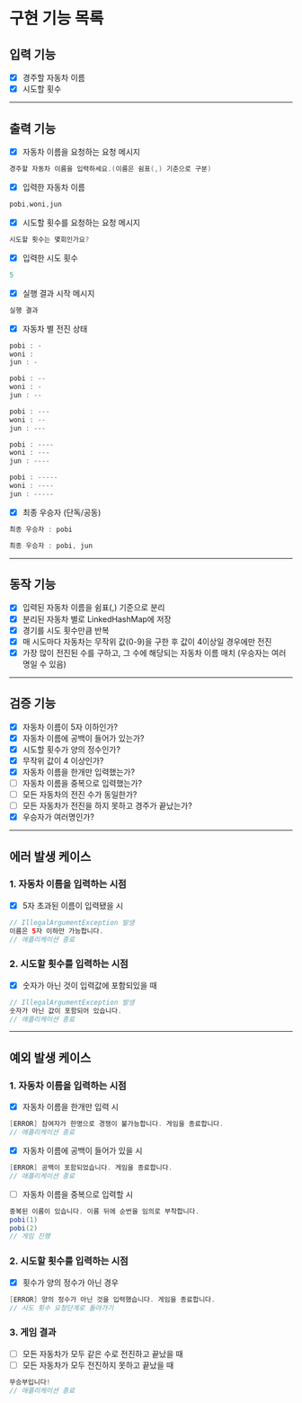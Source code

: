 # 구현 기능 목록

## 입력 기능
- [x] 경주할 자동차 이름
- [x] 시도할 횟수

- - -

## 출력 기능
- [x] 자동차 이름을 요청하는 요청 메시지
```java
경주할 자동차 이름을 입력하세요.(이름은 쉼표(,) 기준으로 구분)
```

- [x] 입력한 자동차 이름
```java
pobi,woni,jun
```

- [x] 시도할 횟수를 요청하는 요청 메시지
```java
시도할 횟수는 몇회인가요?
```

- [x] 입력한 시도 횟수
```java
5
```

- [x] 실행 결과 시작 메시지
```java
실행 결과
```

- [x] 자동차 별 전진 상태
```java
pobi : -
woni :
jun : -

pobi : --
woni : -
jun : --

pobi : ---
woni : --
jun : ---

pobi : ----
woni : ---
jun : ----

pobi : -----
woni : ----
jun : -----
```

- [x] 최종 우승자 (단독/공동)
```java
최종 우승자 : pobi
```
```java
최종 우승자 : pobi, jun
```

- - -

## 동작 기능
- [x] 입력된 자동차 이름을 쉼표(,) 기준으로 분리
- [x] 분리된 자동차 별로 LinkedHashMap에 저장
- [x] 경기를 시도 횟수만큼 반복
- [x] 매 시도마다 자동차는 무작위 값(0-9)을 구한 후 값이 4이상일 경우에만 전진
- [x] 가장 많이 전진된 수를 구하고, 그 수에 해당되는 자동차 이름 매치 (우승자는 여러 명일 수 있음)

- - -

## 검증 기능
- [x] 자동차 이름이 5자 이하인가?
- [x] 자동차 이름에 공백이 들어가 있는가?
- [x] 시도할 횟수가 양의 정수인가?
- [x] 무작위 값이 4 이상인가?
- [x] 자동차 이름을 한개만 입력했는가?
- [ ] 자동차 이름을 중복으로 입력했는가?
- [ ] 모든 자동차의 전진 수가 동일한가?
- [ ] 모든 자동차가 전진을 하지 못하고 경주가 끝났는가?
- [x] 우승자가 여러명인가?

- - -

## 에러 발생 케이스
### 1. 자동차 이름을 입력하는 시점
- [x] 5자 초과된 이름이 입력됐을 시
```java
// IllegalArgumentException 발생
이름은 5자 이하만 가능합니다. 
// 애플리케이션 종료
```

### 2. 시도할 횟수를 입력하는 시점
- [x] 숫자가 아닌 것이 입력값에 포함되있을 때
```java
// IllegalArgumentException 발생
숫자가 아닌 값이 포함되어 있습니다.
// 애플리케이션 종료
```

***

## 예외 발생 케이스
### 1. 자동차 이름을 입력하는 시점
- [x] 자동차 이름을 한개만 입력 시
```java
[ERROR] 참여자가 한명으로 경쟁이 불가능합니다. 게임을 종료합니다.
// 애플리케이션 종료
```

- [x] 자동차 이름에 공백이 들어가 있을 시
```java
[ERROR] 공백이 포함되었습니다. 게임을 종료합니다.
// 애플리케이션 종료
```

- [ ] 자동차 이름을 중복으로 입력할 시
```java
중복된 이름이 있습니다. 이름 뒤에 순번을 임의로 부착합니다.
pobi(1)
pobi(2)
// 게임 진행
```

### 2. 시도할 횟수를 입력하는 시점
- [x] 횟수가 양의 정수가 아닌 경우
```java
[ERROR] 양의 정수가 아닌 것을 입력했습니다. 게임을 종료합니다.
// 시도 횟수 요청단계로 돌아가기
```

### 3. 게임 결과
- [ ] 모든 자동차가 모두 같은 수로 전진하고 끝났을 때
- [ ] 모든 자동차가 모두 전진하지 못하고 끝났을 때
```java
무승부입니다! 
// 애플리케이션 종료
```